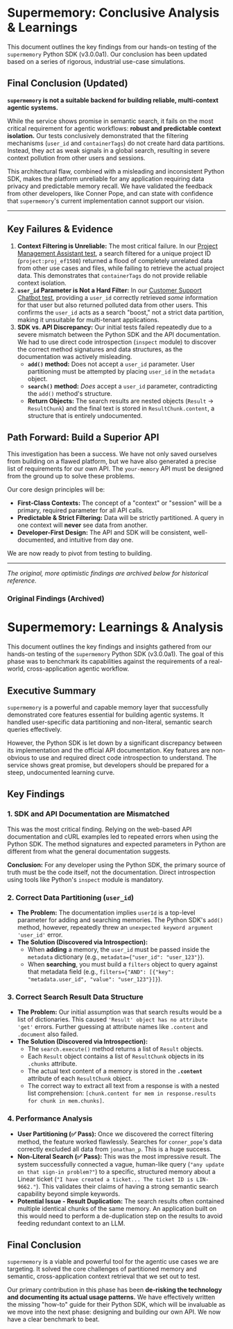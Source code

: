 # Supermemory: Conclusive Analysis & Learnings

This document outlines the key findings from our hands-on testing of the `supermemory` Python SDK (v3.0.0a1). Our conclusion has been updated based on a series of rigorous, industrial use-case simulations.

## Final Conclusion (Updated)

**`supermemory` is not a suitable backend for building reliable, multi-context agentic systems.**

While the service shows promise in semantic search, it fails on the most critical requirement for agentic workflows: **robust and predictable context isolation.** Our tests conclusively demonstrated that the filtering mechanisms (`user_id` and `containerTags`) do not create hard data partitions. Instead, they act as weak signals in a global search, resulting in severe context pollution from other users and sessions.

This architectural flaw, combined with a misleading and inconsistent Python SDK, makes the platform unreliable for any application requiring data privacy and predictable memory recall. We have validated the feedback from other developers, like Conner Pope, and can state with confidence that `supermemory`'s current implementation cannot support our vision.

---

## Key Failures & Evidence

1.  **Context Filtering is Unreliable:** The most critical failure. In our [Project Management Assistant test](use_cases/project_management_assistant.py), a search filtered for a unique project ID (`project:proj_ef1508`) returned a flood of completely unrelated data from other use cases and files, while failing to retrieve the actual project data. This demonstrates that `containerTags` do not provide reliable context isolation.
2.  **`user_id` Parameter is Not a Hard Filter:** In our [Customer Support Chatbot test](use_cases/customer_support_chatbot.py), providing a `user_id` correctly retrieved *some* information for that user but also returned polluted data from other users. This confirms the `user_id` acts as a search "boost," not a strict data partition, making it unsuitable for multi-tenant applications.
3.  **SDK vs. API Discrepancy:** Our initial tests failed repeatedly due to a severe mismatch between the Python SDK and the API documentation. We had to use direct code introspection (`inspect` module) to discover the correct method signatures and data structures, as the documentation was actively misleading.
    -   **`add()` method:** Does not accept a `user_id` parameter. User partitioning must be attempted by placing `user_id` in the `metadata` object.
    -   **`search()` method:** *Does* accept a `user_id` parameter, contradicting the `add()` method's structure.
    -   **Return Objects:** The search results are nested objects (`Result` -> `ResultChunk`) and the final text is stored in `ResultChunk.content`, a structure that is entirely undocumented.

## Path Forward: Build a Superior API

This investigation has been a success. We have not only saved ourselves from building on a flawed platform, but we have also generated a precise list of requirements for our own API. The `your-memory` API must be designed from the ground up to solve these problems.

Our core design principles will be:
-   **First-Class Contexts:** The concept of a "context" or "session" will be a primary, required parameter for all API calls.
-   **Predictable & Strict Filtering:** Data will be strictly partitioned. A query in one context will **never** see data from another.
-   **Developer-First Design:** The API and SDK will be consistent, well-documented, and intuitive from day one.

We are now ready to pivot from testing to building.

---
*The original, more optimistic findings are archived below for historical reference.*

### Original Findings (Archived)

# Supermemory: Learnings & Analysis

This document outlines the key findings and insights gathered from our hands-on testing of the `supermemory` Python SDK (v3.0.0a1). The goal of this phase was to benchmark its capabilities against the requirements of a real-world, cross-application agentic workflow.

## Executive Summary

`supermemory` is a powerful and capable memory layer that successfully demonstrated core features essential for building agentic systems. It handled user-specific data partitioning and non-literal, semantic search queries effectively.

However, the Python SDK is let down by a significant discrepancy between its implementation and the official API documentation. Key features are non-obvious to use and required direct code introspection to understand. The service shows great promise, but developers should be prepared for a steep, undocumented learning curve.

## Key Findings

### 1. SDK and API Documentation are Mismatched

This was the most critical finding. Relying on the web-based API documentation and cURL examples led to repeated errors when using the Python SDK. The method signatures and expected parameters in Python are different from what the general documentation suggests.

**Conclusion:** For any developer using the Python SDK, the primary source of truth must be the code itself, not the documentation. Direct introspection using tools like Python's `inspect` module is mandatory.

### 2. Correct Data Partitioning (`user_id`)

-   **The Problem:** The documentation implies `userId` is a top-level parameter for adding and searching memories. The Python SDK's `add()` method, however, repeatedly threw an `unexpected keyword argument 'user_id'` error.
-   **The Solution (Discovered via Introspection):**
    -   When **adding** a memory, the `user_id` must be passed inside the `metadata` dictionary (e.g., `metadata={"user_id": "user_123"}`).
    -   When **searching**, you must build a `filters` object to query against that metadata field (e.g., `filters={"AND": [{"key": "metadata.user_id", "value": "user_123"}]}`).

### 3. Correct Search Result Data Structure

-   **The Problem:** Our initial assumption was that search results would be a list of dictionaries. This caused `'Result' object has no attribute 'get'` errors. Further guessing at attribute names like `.content` and `.document` also failed.
-   **The Solution (Discovered via Introspection):**
    -   The `search.execute()` method returns a list of `Result` objects.
    -   Each `Result` object contains a list of `ResultChunk` objects in its `.chunks` attribute.
    -   The actual text content of a memory is stored in the **`.content`** attribute of each `ResultChunk` object.
    -   The correct way to extract all text from a response is with a nested list comprehension: `[chunk.content for mem in response.results for chunk in mem.chunks]`.

### 4. Performance Analysis

-   **User Partitioning (✅ Pass):** Once we discovered the correct filtering method, the feature worked flawlessly. Searches for `conner_pope`'s data correctly excluded all data from `jonathan_p`. This is a huge success.
-   **Non-Literal Search (✅ Pass):** This was the most impressive result. The system successfully connected a vague, human-like query (`"any update on that sign-in problem?"`) to a specific, structured memory about a Linear ticket (`"I have created a ticket... The ticket ID is LIN-9662."`). This validates their claims of having a strong semantic search capability beyond simple keywords.
-   **Potential Issue - Result Duplication:** The search results often contained multiple identical chunks of the same memory. An application built on this would need to perform a de-duplication step on the results to avoid feeding redundant context to an LLM.

## Final Conclusion

`supermemory` is a viable and powerful tool for the agentic use cases we are targeting. It solved the core challenges of partitioned memory and semantic, cross-application context retrieval that we set out to test.

Our primary contribution in this phase has been **de-risking the technology and documenting its actual usage patterns.** We have effectively written the missing "how-to" guide for their Python SDK, which will be invaluable as we move into the next phase: designing and building our own API. We now have a clear benchmark to beat. 